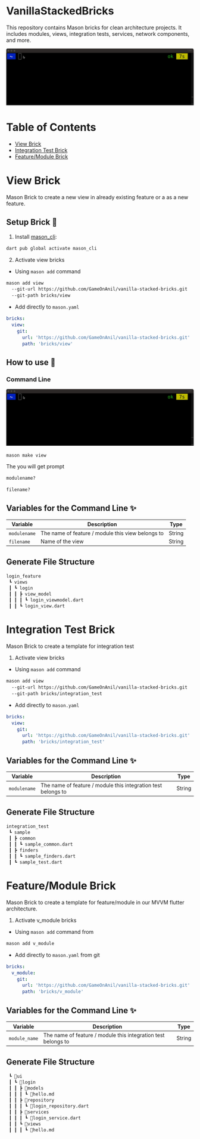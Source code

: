 # VanillaStackedBricks

This repository contains Mason bricks for clean architecture projects. It includes modules, views, integration tests, services, network components, and more.

![Mason Demo][mason_demo]

[mason_demo]: https://raw.githubusercontent.com/gameonanil/vanilla-stacked-bricks/main/assets/view-demo.gif

# Table of Contents
- [View Brick](#view-brick)
- [Integration Test Brick](#integration-test-brick)
- [Feature/Module Brick](#Feature/Module-Brick)

# View Brick
Mason Brick to create a new view in already existing feature or a as a new feature.

## Setup Brick 🚀
1. Install [mason_cli](https://pub.dev/packages/mason_cli):
```sh
dart pub global activate mason_cli
```

2. Activate view bricks
- Using `mason add` command
```sh
mason add view
  --git-url https://github.com/GameOnAnil/vanilla-stacked-bricks.git
  --git-path bricks/view
```

- Add directly to `mason.yaml`
```yaml
bricks:
  view:
    git:
      url: 'https://github.com/GameOnAnil/vanilla-stacked-bricks.git'
      path: 'bricks/view'
```

## How to use 🚀
### Command Line

![Mason Demo][mason_demo]

```
mason make view
```

The you will get prompt
```sh
modulename?
```
```sh
filename?
```

## Variables for the Command Line ✨
| Variable      | Description                                                | Type     |
| ------------- | ---------------------------------------------------------- | -------- |
| `modulename`  | The name of feature / module this view belongs to          | String   |
| `filename`    | Name of the view                                           | String   |

## Generate File Structure
```
login_feature
 ┗ views
 ┃ ┗ login
 ┃ ┃ ┣ view_model
 ┃ ┃ ┃ ┗ login_viewmodel.dart
 ┃ ┃ ┗ login_view.dart
```

# Integration Test Brick
Mason Brick to create a template for integration test

1. Activate view bricks
- Using `mason add` command
```sh
mason add view
  --git-url https://github.com/GameOnAnil/vanilla-stacked-bricks.git
  --git-path bricks/integration_test
```

- Add directly to `mason.yaml`
```yaml
bricks:
  view:
    git:
      url: 'https://github.com/GameOnAnil/vanilla-stacked-bricks.git'
      path: 'bricks/integration_test'
```

## Variables for the Command Line ✨
| Variable      | Description                                                | Type     |
| ------------- | ---------------------------------------------------------- | -------- |
| `modulename`  | The name of feature / module this integration test belongs to         | String   |

## Generate File Structure
```
integration_test
 ┗ sample
 ┃ ┣ common
 ┃ ┃ ┗ sample_common.dart
 ┃ ┣ finders
 ┃ ┃ ┗ sample_finders.dart
 ┃ ┗ sample_test.dart
```

# Feature/Module Brick
Mason Brick to create a template for feature/module in our MVVM flutter architecture.

1. Activate v_module bricks
- Using `mason add` command from
```sh
mason add v_module
```

- Add directly to `mason.yaml` from git
```yaml
bricks:
  v_module:
    git:
      url: 'https://github.com/GameOnAnil/vanilla-stacked-bricks.git'
      path: 'bricks/v_module'
```

## Variables for the Command Line ✨
| Variable      | Description                                                | Type     |
| ------------- | ---------------------------------------------------------- | -------- |
| `module_name`  | The name of feature / module this integration test belongs to         | String   |

## Generate File Structure
```
 ┗ 📂ui
 ┃ ┗ 📂login
 ┃ ┃ ┣ 📂models
 ┃ ┃ ┃ ┗ 📜hello.md
 ┃ ┃ ┣ 📂repository
 ┃ ┃ ┃ ┗ 📜login_repository.dart
 ┃ ┃ ┣ 📂services
 ┃ ┃ ┃ ┗ 📜login_service.dart
 ┃ ┃ ┗ 📂views
 ┃ ┃ ┃ ┗ 📜hello.md
```
